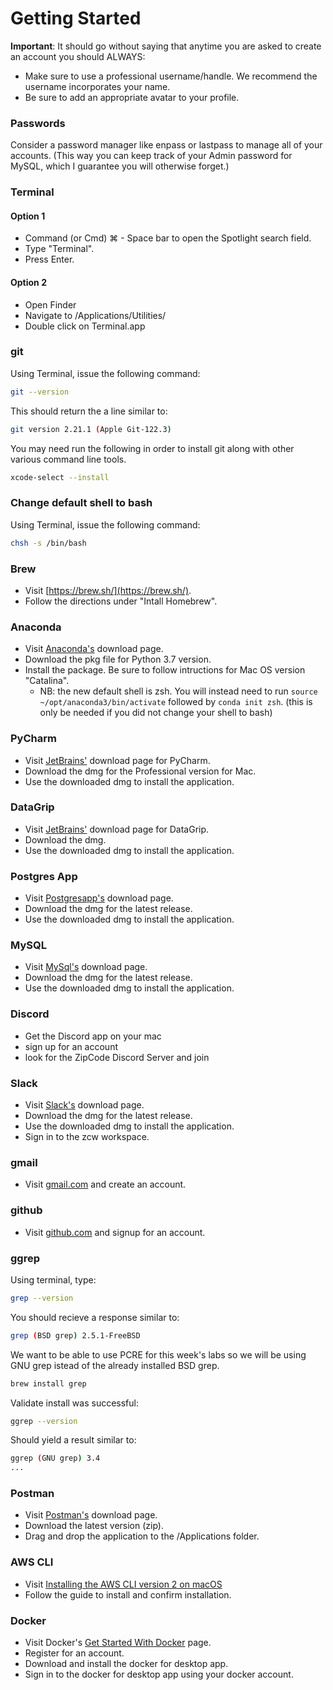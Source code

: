 # Getting Started


**Important**: It should go without saying that anytime you are asked to create an account you should ALWAYS:
* Make sure to use a professional username/handle. We recommend the username incorporates your name. 
* Be sure to add an appropriate avatar to your profile. 

### Passwords

Consider a password manager like enpass or lastpass to manage all of your accounts. (This way you can keep track of your Admin password for MySQL, which I guarantee you will otherwise forget.)


### Terminal

#### Option 1
* Command (or Cmd) ⌘ - Space bar to open the Spotlight search field. 
* Type "Terminal". 
* Press Enter.

#### Option 2 

* Open Finder
* Navigate to /Applications/Utilities/
* Double click on Terminal.app


### git

Using Terminal, issue the following command:
```bash
git --version
```

This should return the a line similar to:  
```bash
git version 2.21.1 (Apple Git-122.3)
```

You may need run the following in order to install git along with other various command line tools.
```bash
xcode-select --install
```


### Change default shell to bash

Using Terminal, issue the following command: 

```bash
chsh -s /bin/bash
```


### Brew

* Visit [https://brew.sh/](https://brew.sh/).
* Follow the directions under "Intall Homebrew".


### Anaconda

* Visit [Anaconda's](https://www.anaconda.com/distribution/) download page.
* Download the pkg file for Python 3.7 version.
* Install the package. Be sure to follow intructions for Mac OS version "Catalina".
  * NB: the new default shell is zsh. You will instead need to run `source ~/opt/anaconda3/bin/activate` followed by `conda init zsh`. (this is only be needed if you did not change your shell to bash)

### PyCharm

* Visit [JetBrains'](https://www.jetbrains.com/pycharm/) download page for PyCharm.
* Download the dmg for the Professional version for Mac.
* Use the downloaded dmg to install the application.


### DataGrip

* Visit [JetBrains'](https://www.jetbrains.com/datagrip/) download page for DataGrip.
* Download the dmg.
* Use the downloaded dmg to install the application.


### Postgres App

* Visit [Postgresapp's](https://postgresapp.com/downloads.html) download page.
* Download the dmg for the latest release.
* Use the downloaded dmg to install the application.

### MySQL

* Visit [MySql's](https://dev.mysql.com/downloads/mysql/) download page.
* Download the dmg for the latest release.
* Use the downloaded dmg to install the application.

### Discord

* Get the Discord app on your mac
* sign up for an account
* look for the ZipCode Discord Server and join

### Slack

* Visit [Slack's](https://slack.com/downloads/mac) download page.
* Download the dmg for the latest release.
* Use the downloaded dmg to install the application.
* Sign in to the zcw workspace.


### gmail

* Visit [gmail.com](https://www.google.com/gmail/about/) and create an account.


### github

* Visit [github.com](https://github.com/) and signup for an account.  


### ggrep

Using terminal, type:
```bash
grep --version 
```

You should recieve a response similar to:
```bash
grep (BSD grep) 2.5.1-FreeBSD
```

We want to be able to use PCRE for this week's labs so we will be using GNU grep istead of the already installed BSD grep. 

```bash
brew install grep
```

Validate install was successful: 
```bash
ggrep --version
```
Should yield a result similar to:

```bash
ggrep (GNU grep) 3.4
...
```

### Postman

* Visit [Postman's](https://www.postman.com/downloads/) download page.
* Download the latest version (zip).
* Drag and drop the application to the /Applications folder.

### AWS CLI

* Visit [Installing the AWS CLI version 2 on macOS](https://docs.aws.amazon.com/cli/latest/userguide/install-cliv2-mac.html)
* Follow the guide to install and confirm installation.


### Docker 

* Visit Docker's [Get Started With Docker](https://www.docker.com/get-started) page.
* Register for an account.
* Download and install the docker for desktop app.
* Sign in to the docker for desktop app using your docker account.
